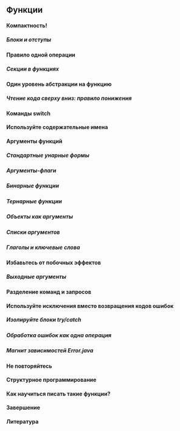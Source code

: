 ## Функции

#### Компактность! 
##### Блоки и отступы
#### Правило одной операции
##### Секции в функциях
#### Один уровень абстракции на функцию
##### Чтение кода сверху вниз: правило понижения
#### Команды switch
#### Используйте содержательные имена
#### Аргументы функций
##### Стандартные унарные формы
#####  Аргументы-флаги
##### Бинарные функции
##### Тернарные функции
##### Объекты как аргументы 
##### Списки аргументов 
##### Глаголы и ключевые слова
#### Избавьтесь от побочных эффектов
##### Выходные аргументы
#### Разделение команд и запросов 
#### Используйте исключения вместо возвращения кодов ошибок
##### Изолируйте блоки try/catch
##### Обработка ошибок как одна операция
##### Магнит зависимостей Error.java 
#### Не повторяйтесь
#### Структурное программирование
#### Как научиться писать такие функции? 
#### Завершение 
#### Литература
